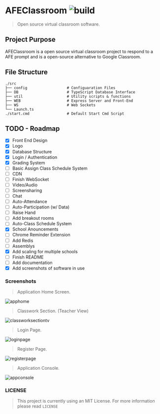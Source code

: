 # AFEClassroom ![build](https://img.shields.io/badge/build-passing-brightgreen.svg?style=flat)
> Open source virtual classroom software.

## Project Purpose
AFEClassroom is a open source virtual classroom project to respond to a AFE prompt and is a open-source alternative to Google Classroom.

## File Structure
    ./src
    ├── config                  # Configuaration Files
    ├── DB                      # TypeScript Database Interface
    ├── util                    # Utility scripts & functions
    ├── WEB                     # Express Server and Front-End
    ├── WS                      # Web Sockets
    └── Launch.ts
    ./start.cmd                 # Default Start Cmd Script

## TODO - Roadmap
- [x] Front End Design
- [x] Logo
- [x] Database Structure
- [x] Login / Authentication
- [x] Grading System
- [ ] Basic Assign Class Schedule System
- [ ] CDN
- [ ] Finish WebSocket
- [ ] Video/Audio
- [ ] Screensharing
- [ ] Chat
- [ ] Auto-Attendance  
- [ ] Auto-Participation (w/ Data)
- [ ] Raise Hand
- [ ] Add breakout rooms
- [ ] Auto-Class Schedule System
- [x] School Anouncements 
- [ ] Chrome Reminder Extension
- [ ] Add Redis
- [ ] Assemblys
- [x] Add scaling for multiple schools
- [ ] Finish README
- [ ] Add documentation
- [x] Add screenshots of software in use

### Screenshots
> Application Home Screen.

![apphome](https://cdn.discordapp.com/attachments/811807146395828304/816458642739036160/unknown.png)

> Classwork Section. (Teacher View)

![classworksectiontv](https://cdn.discordapp.com/attachments/811688896479756351/816493652225425448/unknown.png)

> Login Page.

![loginpage](https://cdn.discordapp.com/attachments/811688896479756351/816498817863516160/unknown.png)

> Register Page.

![registerpage](https://cdn.discordapp.com/attachments/811688896479756351/816502315401871380/unknown.png)

> Application Console.

![appconsole](https://cdn.discordapp.com/attachments/811807146395828304/817630889314877440/unknown.png)

### LICENSE
> This project is currently using an MIT License. For more information please read `LICENSE`